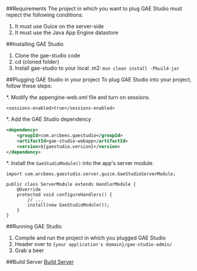 ##Requirements
The project in which you want to plug GAE Studio must repect the following conditions:

1. It must use Guice on the server-side
2. It must use the Java App Engine datastore

##Installing GAE Studio
1. Clone the gae-studio code
2. cd {cloned folder}
3. Install gae-studio to your local .m2: `mvn clean install -Pbuild-jar`

##Plugging GAE Studio in your project
To plug GAE Studio into your project, follow these steps:

*. Modify the appengine-web.xml file and turn on sessions.
```
<sessions-enabled>true</sessions-enabled>
```
*. Add the GAE Studio dependency
```xml
<dependency>
    <groupId>com.arcbees.gaestudio</groupId>
    <artifactId>gae-studio-webapp</artifactId>
    <version>${gaestudio.version}</version>
</dependency>
```

*. Install the `GaeStudioModule()` into the app's server module.
```
import com.arcbees.gaestudio.server.guice.GaeStudioServerModule;

public class ServerModule extends HandlerModule {
    @Override
    protected void configureHandlers() {
        // ...
        install(new GaeStudioModule());
    }
}
```

##Running GAE Studio
1. Compile and run the project in which you plugged GAE Studio
2. Header over to `{your application's domain}/gae-studio-admin/`
3. Grab a beer

##Build Server
[Build Server](http://teamcity-private.arcbees.com/project.html?projectId=project7&tab=projectOverview)
